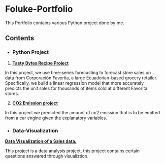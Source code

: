 # Foluke-Portfolio
This Portfolio contains various Python project done by me.

## Contents
* ### Python Project
1. **[Tasty Bytes Recipe Project](https://github.com/Folu22/Foluke-Portfolio/blob/main/Datacamp%20Professional%20Recipe%20Prediction.ipynb)**

In this project, we use time-series forecasting to forecast store sales on data from Corporación Favorita, a large Ecuadorian-based grocery retailer.
Specifically, we build a linear regression model that more accurately predicts the unit sales for thousands of items sold at different Favorita stores.

2. **[CO2 Emission project](https://github.com/Folu22/Data-Visualization/blob/main/CO2%20emission%20-%20machine%20learning%20completed%20.ipynb)**

In this project we predicted the amount of co2 emission that is to be emitted from a car engine given the explanatory variables.

* ### Data-Visualization
**[Data Visualization of a Sales data.](https://github.com/Folu22/Data-Visualization/blob/main/sales-data-viz.ipynb)**

This project is a data analysis project, this project contains certain questions answered through visualiztion.
